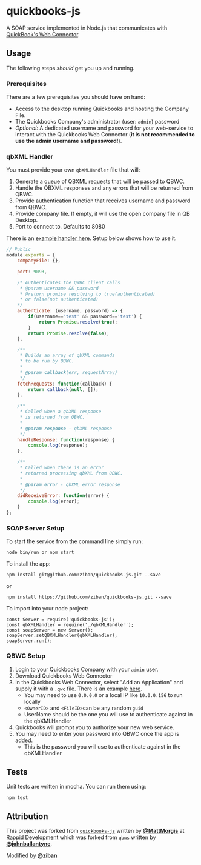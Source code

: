 quickbooks-js
======
A SOAP service implemented in Node.js that communicates with [QuickBook's Web Connector](https://developer.intuit.com/docs/0200_quickbooks_desktop/0400_tools/web_connector).

## Usage 
The following steps _should_ get you up and running. 

### Prerequisites
There are a few prerequisites you should have on hand:  
*  Access to the desktop running Quickbooks and hosting the Company File.  
*  The Quickbooks Company's administrator (user: `admin`) password   
*  _Optional:_ A dedicated username and password for your web-service to interact with the Quickbooks Web Connector (**it is not recommended to use the admin username and password!**).  

### qbXML Handler
You must provide your own `qbXMLHandler` file that will:
1. Generate a queue of QBXML requests that will be passed to QBWC.
2. Handle the QBXML responses and any errors that will be returned from QBWC. 
3. Provide authentication function that receives username and password from QBWC.
4. Provide company file. If empty, it will use the open company file in QB Desktop. 
5. Port to connect to. Defaults to 8080

There is an [example handler here](https://github.com/ziban/quickbooks-js/blob/master/bin/qbXMLHandler/index.js). Setup below shows how to use it.

```javascript
// Public
module.exports = {
    companyFile: {}, 

    port: 9093, 

    /* Authenticates the QWBC client calls
     * @param username && password 
     * @return promise resolving to true(authenticated)
     * or false(not authenticated)
    */
    authenticate: (username, password) => {
        if(username=='test' && password=='test') { 
            return Promise.resolve(true);
        }
        return Promise.resolve(false);
    }, 

    /**
     * Builds an array of qbXML commands
     * to be run by QBWC.
     *
     * @param callback(err, requestArray)
     */
    fetchRequests: function(callback) {
        return callback(null, []);
    },

    /**
     * Called when a qbXML response
     * is returned from QBWC.
     *
     * @param response - qbXML response
     */
    handleResponse: function(response) {
        console.log(response);
    },

    /**
     * Called when there is an error
     * returned processing qbXML from QBWC.
     *
     * @param error - qbXML error response
     */
    didReceiveError: function(error) {
        console.log(error);
    }
};
```

### SOAP Server Setup
To start the service from the command line simply run:  
``` 
node bin/run or npm start 
```

To install the app: 
```
npm install git@github.com:ziban/quickbooks-js.git --save  
```
or 
```
npm install https://github.com/ziban/quickbooks-js.git --save  
```
To import into your node project: 
```
const Server = require('quickbooks-js');  
const qbXMLHandler = require('./qbXMLHandler');
const soapServer = new Server();
soapServer.setQBXMLHandler(qbXMLHandler);
soapServer.run();
```
### QBWC Setup
1. Login to your Quickbooks Company with your `admin` user.
2. Download Quickbooks Web Connector
3. In the Quickbooks Web Connector, select "Add an Application" and supply it with a `.qwc` file. There is an example [here](https://github.com/ziban/quickbooks-js/blob/master/test/app.qwc). 
    * You may need to use `0.0.0.0` or a local IP like `10.0.0.156` to run locally
    * `<OwnerID>` and `<FileID>`can be any random `guid`
    * UserName should be the one you will use to authenticate against in the qbXMLHandler
4. Quickbooks will prompt you to authorize your new web service.
5. You may need to enter your password into QBWC once the app is added.
    * This is the password you  will use to authenticate against in the qbXMLHandler

## Tests 
Unit tests are written in mocha.  You can run them using: 
```
npm test
```
## Attribution  
This project was forked from [`quickbooks-js`](git@github.com:RappidDevelopment/quickbooks-js.git) written  by [**@MattMorgis**](https://github.com/MattMorgis) at [Rappid Development](http://rappiddevelopment.com)
 which was forked from [`qbws`](https://github.com/johnballantyne/qbws/tree/975f2eb4b827de787a43ae3e69d025e1cb91523a)  written by [**@johnballantyne**](https://github.com/johnballantyne).  

Modified by  [**@ziban**](https://github.com/ziban)
